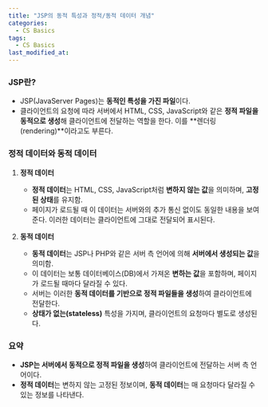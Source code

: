 ```yaml
---
title: "JSP의 동적 특성과 정적/동적 데이터 개념"
categories:
  - CS Basics
tags:
  - CS Basics
last_modified_at: 
---
```


### JSP란?
- JSP(JavaServer Pages)는 **동적인 특성을 가진 파일**이다.
- 클라이언트의 요청에 따라 서버에서 HTML, CSS, JavaScript와 같은 **정적 파일을 동적으로 생성**해 클라이언트에 전달하는 역할을 한다. 이를 **렌더링(rendering)**이라고도 부른다.

### 정적 데이터와 동적 데이터
1. **정적 데이터**
   - **정적 데이터**는 HTML, CSS, JavaScript처럼 **변하지 않는 값**을 의미하며, **고정된 상태**를 유지함.
   - 페이지가 로드될 때 이 데이터는 서버와의 추가 통신 없이도 동일한 내용을 보여준다. 이러한 데이터는 클라이언트에 그대로 전달되어 표시된다.

2. **동적 데이터**
   - **동적 데이터**는 JSP나 PHP와 같은 서버 측 언어에 의해 **서버에서 생성되는 값**을 의미함.
   - 이 데이터는 보통 데이터베이스(DB)에서 가져온 **변하는 값**을 포함하며, 페이지가 로드될 때마다 달라질 수 있다.
   - 서버는 이러한 **동적 데이터를 기반으로 정적 파일들을 생성**하여 클라이언트에 전달한다.
   - **상태가 없는(stateless)** 특성을 가지며, 클라이언트의 요청마다 별도로 생성된다.

### 요약
- **JSP는 서버에서 동적으로 정적 파일을 생성**하여 클라이언트에 전달하는 서버 측 언어이다.
- **정적 데이터**는 변하지 않는 고정된 정보이며, **동적 데이터**는 매 요청마다 달라질 수 있는 정보를 나타낸다.
